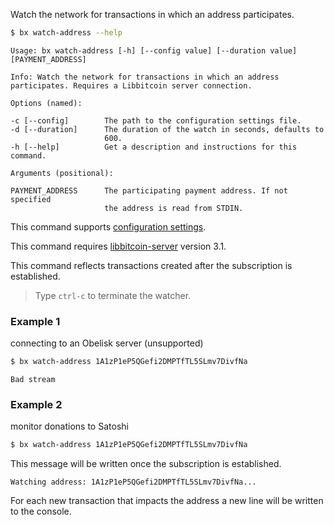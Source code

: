 Watch the network for transactions in which an address participates.
```sh
$ bx watch-address --help
```
```
Usage: bx watch-address [-h] [--config value] [--duration value]
[PAYMENT_ADDRESS]

Info: Watch the network for transactions in which an address
participates. Requires a Libbitcoin server connection.

Options (named):

-c [--config]        The path to the configuration settings file.
-d [--duration]      The duration of the watch in seconds, defaults to
                     600.
-h [--help]          Get a description and instructions for this command.

Arguments (positional):

PAYMENT_ADDRESS      The participating payment address. If not specified
                     the address is read from STDIN.
```
This command supports [configuration settings](Configuration-Settings).

This command requires [libbitcoin-server](https://github.com/libbitcoin/libbitcoin-server) version 3.1.

This command reflects transactions created after the subscription is established.

> Type `ctrl-c` to terminate the watcher.

### Example 1
connecting to an Obelisk server (unsupported)
```sh
$ bx watch-address 1A1zP1eP5QGefi2DMPTfTL5SLmv7DivfNa
```
```
Bad stream
```
### Example 2
monitor donations to Satoshi
```sh
$ bx watch-address 1A1zP1eP5QGefi2DMPTfTL5SLmv7DivfNa
```
This message will be written once the subscription is established.
```
Watching address: 1A1zP1eP5QGefi2DMPTfTL5SLmv7DivfNa...
```
For each new transaction that impacts the address a new line will be written to the console.